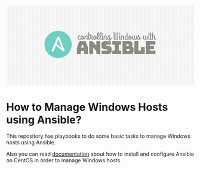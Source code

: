 ![alt text](images/ansible-windows-945x400.png)  


# How to Manage Windows Hosts using Ansible?
This repository has playbooks to do some basic tasks to manage Windows hosts using Ansible.

Also you can read [documentation](installation.md) about how to install and configure Ansible on CentOS in order to manage Windows hosts.




